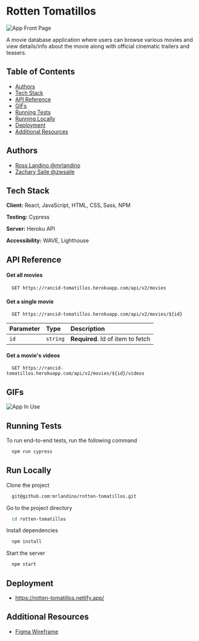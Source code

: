 # Rotten Tomatillos

![App Front Page](./public/main-screen.png)

A movie database application where users can browse various movies and view details/info about the movie along with official cinematic trailers and teasers.

## Table of Contents

- [Authors](#authors)
- [Tech Stack](#tech-stack)
- [API Reference](#api-reference)
- [GIFs](#gifs)
- [Running Tests](#running-tests)
- [Running Locally](#running-locally)
- [Deployment](#deployment)
- [Additional Resources](#additional-resources)

## Authors

- [Ross Landino @mrlandino](https://www.github.com/mrlandino)
- [Zachary Saile @zwsaile](https://www.github.com/zwsaile)


## Tech Stack

**Client:** React, JavaScript, HTML, CSS, Sass, NPM

**Testing:** Cypress

**Server:** Heroku API

**Accessibility:** WAVE, Lighthouse


## API Reference

#### Get all movies

```http
  GET https://rancid-tomatillos.herokuapp.com/api/v2/movies
```

#### Get a single movie

```http
  GET https://rancid-tomatillos.herokuapp.com/api/v2/movies/${id}
```

| Parameter | Type     | Description                       |
| :-------- | :------- | :-------------------------------- |
| `id`      | `string` | **Required**. Id of item to fetch |

#### Get a movie's videos

```http
  GET https://rancid-tomatillos.herokuapp.com/api/v2/movies/${id}/videos
```


## GIFs

![App In Use](./public/rotten-tom.gif)


## Running Tests

To run end-to-end tests, run the following command

```bash
  npm run cypress
```


## Run Locally

Clone the project

```bash
  git@github.com:mrlandino/rotten-tomatillos.git
```

Go to the project directory

```bash
  cd rotten-tomatillos
```

Install dependencies

```bash
  npm install
```

Start the server

```bash
  npm start
```


## Deployment

- https://rotten-tomatillos.netlify.app/

## Additional Resources

- [Figma Wireframe](https://www.figma.com/file/hMy4gk4yspX1CiUwYwxACy/Rotten-Tomatillos)
